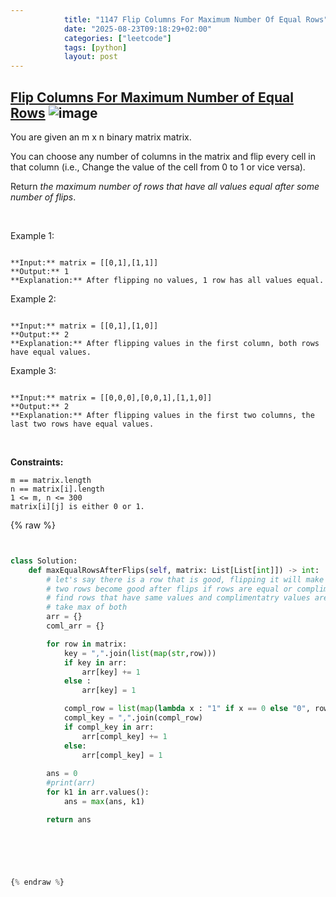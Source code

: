 ```yaml
---
            title: "1147 Flip Columns For Maximum Number Of Equal Rows"
            date: "2025-08-23T09:18:29+02:00"
            categories: ["leetcode"]
            tags: [python]
            layout: post
---
```

            
## [Flip Columns For Maximum Number of Equal Rows](https://leetcode.com/problems/flip-columns-for-maximum-number-of-equal-rows) ![image](https://img.shields.io/badge/Difficulty-Medium-orange)

You are given an m x n binary matrix matrix.

You can choose any number of columns in the matrix and flip every cell in that column (i.e., Change the value of the cell from 0 to 1 or vice versa).

Return *the maximum number of rows that have all values equal after some number of flips*.

 

Example 1:

```

**Input:** matrix = [[0,1],[1,1]]
**Output:** 1
**Explanation:** After flipping no values, 1 row has all values equal.

```

Example 2:

```

**Input:** matrix = [[0,1],[1,0]]
**Output:** 2
**Explanation:** After flipping values in the first column, both rows have equal values.

```

Example 3:

```

**Input:** matrix = [[0,0,0],[0,0,1],[1,1,0]]
**Output:** 2
**Explanation:** After flipping values in the first two columns, the last two rows have equal values.

```

 

**Constraints:**

	m == matrix.length
	n == matrix[i].length
	1 <= m, n <= 300
	matrix[i][j] is either 0 or 1.

{% raw %}


```python


class Solution:
    def maxEqualRowsAfterFlips(self, matrix: List[List[int]]) -> int:
        # let's say there is a row that is good, flipping it will make it bad
        # two rows become good after flips if rows are equal or complimentary
        # find rows that have same values and complimentatry values are same.
        # take max of both 
        arr = {}
        coml_arr = {}

        for row in matrix:
            key = ",".join(list(map(str,row)))
            if key in arr:
                arr[key] += 1
            else :
                arr[key] = 1

            compl_row = list(map(lambda x : "1" if x == 0 else "0", row))
            compl_key = ",".join(compl_row)
            if compl_key in arr:
                arr[compl_key] += 1
            else:
                arr[compl_key] = 1
        
        ans = 0
        #print(arr)
        for k1 in arr.values():
            ans = max(ans, k1)

        return ans



        


{% endraw %}
```
